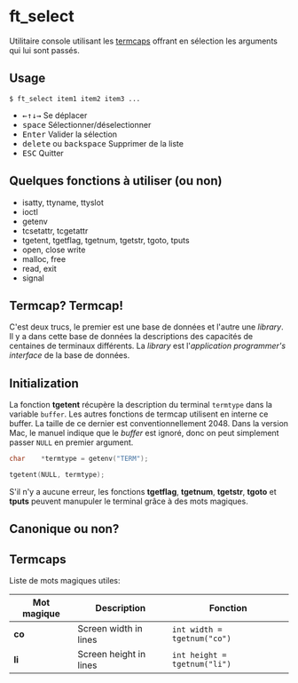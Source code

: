 ft_select
=========

Utilitaire console utilisant les [termcaps][1] offrant en sélection les arguments qui lui sont passés.

[1]: https://www.gnu.org/software/termutils/manual/termcap-1.3/html_mono/termcap.html

Usage
-----

```console
$ ft_select item1 item2 item3 ...
```

- <kbd>&larr;</kbd><kbd>&uarr;</kbd><kbd>&darr;</kbd><kbd>&rarr;</kbd> Se déplacer
- <kbd>space</kbd> Sélectionner/déselectionner
- <kbd>Enter</kbd> Valider la sélection
- <kbd>delete</kbd> ou <kbd>backspace</kbd> Supprimer de la liste
- <kbd>ESC</kbd> Quitter

Quelques fonctions à utiliser (ou non)
--------------------------------------

* isatty, ttyname, ttyslot
* ioctl
* getenv
* tcsetattr, tcgetattr
* tgetent, tgetflag, tgetnum, tgetstr, tgoto, tputs
* open, close write
* malloc, free
* read, exit
* signal

Termcap? Termcap!
-----------------

C'est deux trucs, le premier est une base de données et l'autre une _library_. Il y a dans cette base de données la descriptions des capacités de centaines de terminaux différents. La _library_ est l'_application programmer's interface_ de la base de données.

Initialization
--------------

La fonction **tgetent** récupère la description du terminal <code>termtype</code> dans la variable <code>buffer</code>. Les autres fonctions de termcap utilisent en interne ce buffer. La taille de ce dernier est conventionnellement 2048. Dans la version Mac, le manuel indique que le _buffer_ est ignoré, donc on peut simplement passer <code>NULL</code> en premier argument.
```c
char	*termtype = getenv("TERM");

tgetent(NULL, termtype);
```
S'il n'y a aucune erreur, les fonctions **tgetflag**, **tgetnum**, **tgetstr**, **tgoto** et **tputs** peuvent manupuler le terminal grâce à des mots magiques.

Canonique ou non?
-----------------



Termcaps
--------
Liste de mots magiques utiles:

Mot magique | Description | Fonction
--- | --- | ---
**co** | Screen width in lines | <code>int width = tgetnum("co")</code>
**li** | Screen height in lines | <code>int height = tgetnum("li")</code>

